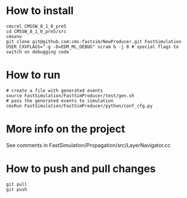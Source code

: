 # How to install

```
cmsrel CMSSW_8_1_0_pre5
cd CMSSW_8_1_0_pre5/src
cmsenv
git clone git@github.com:cms-fastsim/NewProducer.git FastSimulation
USER_CXXFLAGS="-g -D=EDM_ML_DEBUG" scram b -j 8 # special flags to switch on debugging code
```

# How to run

```
# create a file with generated events
source FastSimulation/FastSimProducer/test/gen.sh
# pass the generated events to simulation
cmsRun FastSimulation/FastSimProducer/python/conf_cfg.py
```

# More info on the project

See comments in FastSimulation/Propagation/src/LayerNavigator.cc

# How to push and pull changes

```
git pull 
git push
```
